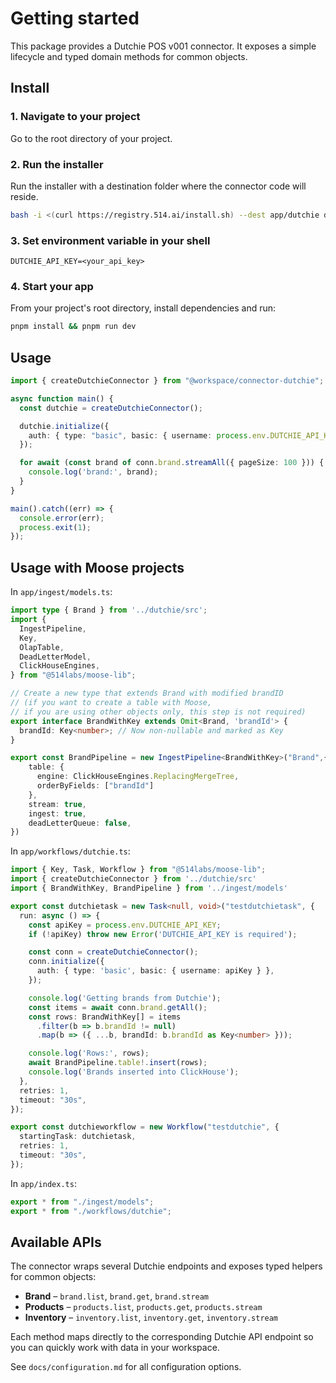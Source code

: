 # Getting started

This package provides a Dutchie POS v001 connector. It exposes a simple lifecycle and typed domain methods for common objects.

## Install

### 1. Navigate to your project

Go to the root directory of your project.

### 2. Run the installer

Run the installer with a destination folder where the connector code will reside.

```bash
bash -i <(curl https://registry.514.ai/install.sh) --dest app/dutchie dutchie v001 514-labs typescript open-api
```

### 3. Set environment variable in your shell
```
DUTCHIE_API_KEY=<your_api_key>
```

### 4. Start your app

From your project's root directory, install dependencies and run:

```bash
pnpm install && pnpm run dev
```

## Usage

```ts
import { createDutchieConnector } from "@workspace/connector-dutchie";

async function main() {
  const dutchie = createDutchieConnector();

  dutchie.initialize({
    auth: { type: "basic", basic: { username: process.env.DUTCHIE_API_KEY! } },
  });

  for await (const brand of conn.brand.streamAll({ pageSize: 100 })) {
    console.log('brand:', brand);
  }
}

main().catch((err) => {
  console.error(err);
  process.exit(1);
});
```

## Usage with Moose projects

In `app/ingest/models.ts`:

```ts
import type { Brand } from '../dutchie/src';
import {
  IngestPipeline,
  Key,
  OlapTable,
  DeadLetterModel,
  ClickHouseEngines,
} from "@514labs/moose-lib";

// Create a new type that extends Brand with modified brandID 
// (if you want to create a table with Moose, 
// if you are using other objects only, this step is not required)
export interface BrandWithKey extends Omit<Brand, 'brandId'> {
  brandId: Key<number>; // Now non-nullable and marked as Key
}

export const BrandPipeline = new IngestPipeline<BrandWithKey>("Brand",{
    table: {
      engine: ClickHouseEngines.ReplacingMergeTree,
      orderByFields: ["brandId"]
    },
    stream: true,
    ingest: true,
    deadLetterQueue: false,
})
```

In `app/workflows/dutchie.ts`:

```ts
import { Key, Task, Workflow } from "@514labs/moose-lib";
import { createDutchieConnector } from '../dutchie/src'
import { BrandWithKey, BrandPipeline } from '../ingest/models'

export const dutchietask = new Task<null, void>("testdutchietask", {
  run: async () => {
    const apiKey = process.env.DUTCHIE_API_KEY;
    if (!apiKey) throw new Error('DUTCHIE_API_KEY is required');

    const conn = createDutchieConnector();
    conn.initialize({
      auth: { type: 'basic', basic: { username: apiKey } },
    });

    console.log('Getting brands from Dutchie');
    const items = await conn.brand.getAll();
    const rows: BrandWithKey[] = items
      .filter(b => b.brandId != null)
      .map(b => ({ ...b, brandId: b.brandId as Key<number> }));

    console.log('Rows:', rows);
    await BrandPipeline.table!.insert(rows);
    console.log('Brands inserted into ClickHouse');
  },
  retries: 1,
  timeout: "30s",
});

export const dutchieworkflow = new Workflow("testdutchie", {
  startingTask: dutchietask,
  retries: 1,
  timeout: "30s",
});
```

In `app/index.ts`:

```ts
export * from "./ingest/models";
export * from "./workflows/dutchie";
```

## Available APIs

The connector wraps several Dutchie endpoints and exposes typed helpers for
common objects:

- **Brand** – `brand.list`, `brand.get`, `brand.stream`
- **Products** – `products.list`, `products.get`, `products.stream`
- **Inventory** – `inventory.list`, `inventory.get`, `inventory.stream`

Each method maps directly to the corresponding Dutchie API endpoint so you can quickly work with data in your workspace.

See `docs/configuration.md` for all configuration options.
